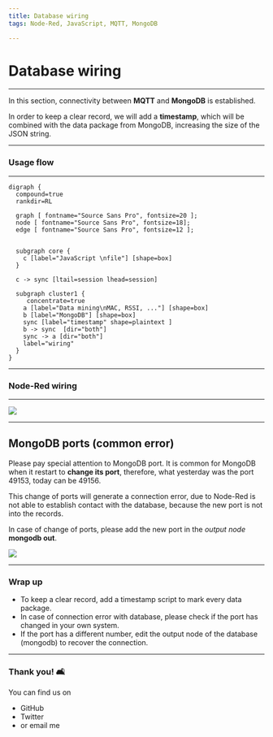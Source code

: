 ```yaml
---
title: Database wiring
tags: Node-Red, JavaScript, MQTT, MongoDB

---
```


# Database wiring

<!-- Put the link to this slide here so people can follow -->

---

In this section, connectivity between **MQTT** and **MongoDB** is established.

In order to keep a clear record, we will add a **timestamp**, which will be combined with the data package from MongoDB, increasing the size of the JSON string.


---

### Usage flow

---


```graphviz
digraph {
  compound=true
  rankdir=RL

  graph [ fontname="Source Sans Pro", fontsize=20 ];
  node [ fontname="Source Sans Pro", fontsize=18];
  edge [ fontname="Source Sans Pro", fontsize=12 ];


  subgraph core {
    c [label="JavaScript \nfile"] [shape=box]
  }
  
  c -> sync [ltail=session lhead=session]

  subgraph cluster1 {
     concentrate=true
    a [label="Data mining\nMAC, RSSI, ..."] [shape=box]
    b [label="MongoDB"] [shape=box]
    sync [label="timestamp" shape=plaintext ]
    b -> sync  [dir="both"]
    sync -> a [dir="both"]
    label="wiring"
  }
}
```

---

### Node-Red wiring

---

![](https://i.imgur.com/5vKZW3O.png)

---

## MongoDB ports (common error)

Please pay special attention to MongoDB port. It is common for MongoDB when it restart to **change its port**, therefore, what yesterday was the port 49153, today can be 49156.

This change of ports will generate a connection error, due to Node-Red is not able to establish contact with the database, because the new port is not into the records.

In case of change of ports, please add the new port in the *output node* **mongodb out**.


![](https://i.imgur.com/28tANuk.png)

---

### Wrap up

- To keep a clear record, add a timestamp script to mark every data package.
- In case of connection error with database, please check if the port has changed in your own system.
- If the port has a different number, edit the output node of the database (mongodb) to recover the connection. 

---

### Thank you! :couch_and_lamp: 

You can find us on

- GitHub
- Twitter
- or email me
